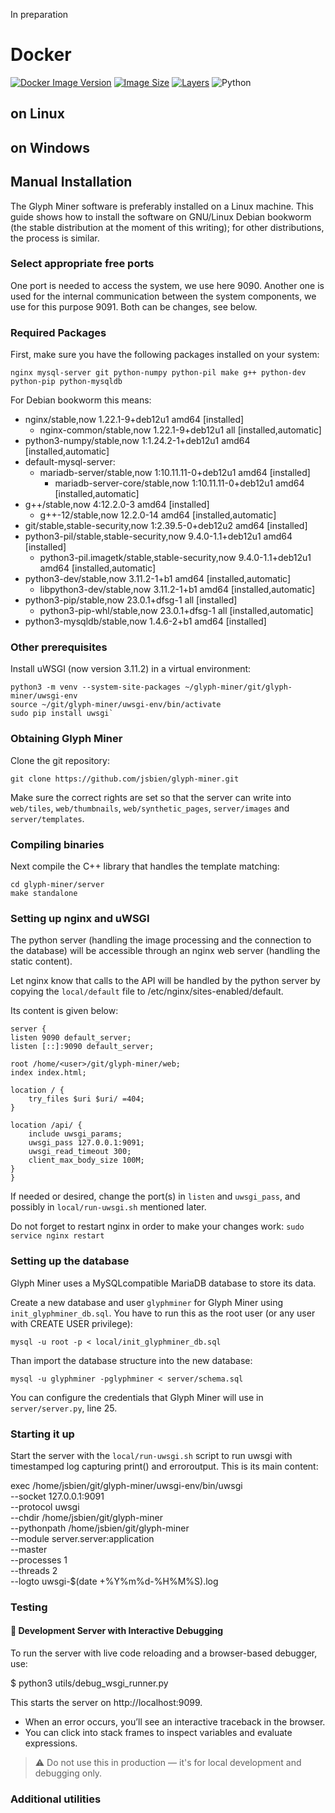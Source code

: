In preparation

# Docker

[![Docker Image Version](https://img.shields.io/docker/v/glyphminer/glyphminer?sort=semver)](https://hub.docker.com/r/glyphminer/glyphminer)
[![Image Size](https://img.shields.io/badge/size-203.6MB-lightgrey)](https://hub.docker.com/r/glyphminer/glyphminer) [![Layers](https://img.shields.io/badge/layers-18-blue)](https://hub.docker.com/r/glyphminer/glyphminer)
![Python](https://img.shields.io/badge/python-3.8%2B-blue)


## on Linux

## on Windows

## Manual Installation
The Glyph Miner software is preferably installed on a Linux
machine. This guide shows how to install the software on GNU/Linux
Debian bookworm (the stable distribution at the moment of this
writing); for other distributions, the process is similar.

### Select appropriate free ports

One port is needed to access the system, we use here 9090. Another one
is used for the internal communication between the system components,
we use for this purpose  9091. Both can be changes, see below.

### Required Packages
First, make sure you have the following packages installed on your system:

`nginx mysql-server git python-numpy python-pil make g++ python-dev python-pip python-mysqldb`

For Debian bookworm this means:

* nginx/stable,now 1.22.1-9+deb12u1 amd64 [installed]
  * nginx-common/stable,now 1.22.1-9+deb12u1 all [installed,automatic]
* python3-numpy/stable,now 1:1.24.2-1+deb12u1 amd64 [installed,automatic]
* default-mysql-server:
  * mariadb-server/stable,now 1:10.11.11-0+deb12u1 amd64 [installed]
     * mariadb-server-core/stable,now 1:10.11.11-0+deb12u1 amd64 [installed,automatic]
* g++/stable,now 4:12.2.0-3 amd64 [installed]
  * g++-12/stable,now 12.2.0-14 amd64 [installed,automatic]
* git/stable,stable-security,now 1:2.39.5-0+deb12u2 amd64 [installed]
* python3-pil/stable,stable-security,now 9.4.0-1.1+deb12u1 amd64 [installed]
  * python3-pil.imagetk/stable,stable-security,now 9.4.0-1.1+deb12u1 amd64 [installed,automatic]
* python3-dev/stable,now 3.11.2-1+b1 amd64 [installed,automatic]
  * libpython3-dev/stable,now 3.11.2-1+b1 amd64 [installed,automatic]
* python3-pip/stable,now 23.0.1+dfsg-1 all [installed]
  * python3-pip-whl/stable,now 23.0.1+dfsg-1 all [installed,automatic]
* python3-mysqldb/stable,now 1.4.6-2+b1 amd64 [installed]


### Other prerequisites

Install uWSGI (now version 3.11.2) in a virtual environment:


	python3 -m venv --system-site-packages ~/glyph-miner/git/glyph-miner/uwsgi-env
	source ~/git/glyph-miner/uwsgi-env/bin/activate
	sudo pip install uwsgi`

### Obtaining  Glyph Miner
Clone the git repository:

	
	git clone https://github.com/jsbien/glyph-miner.git

Make sure the correct rights are set so that the server can
write into `web/tiles`, `web/thumbnails`, `web/synthetic_pages`, `server/images`
and `server/templates`.


### Compiling binaries


Next compile the C++ library that handles the template matching:

    cd glyph-miner/server
    make standalone


### Setting up nginx and uWSGI
The python server (handling the image processing and the connection to the
database) will be accessible through an nginx web server (handling the static
content).

Let nginx know that calls to the API will be handled by the python server by
copying the `local/default` file to /etc/nginx/sites-enabled/default.

Its content is given below:

	server {
    listen 9090 default_server;
    listen [::]:9090 default_server;

    root /home/<user>/git/glyph-miner/web;
    index index.html;

    location / {
        try_files $uri $uri/ =404;
    }

    location /api/ {
        include uwsgi_params;
        uwsgi_pass 127.0.0.1:9091;
        uwsgi_read_timeout 300;
        client_max_body_size 100M;
    }
	}



If needed or desired, change the port(s) in `listen` and `uwsgi_pass`,
and possibly in `local/run-uwsgi.sh` mentioned later.

Do not forget to restart nginx in order to make your changes work:
`sudo service nginx restart`

### Setting up the database
Glyph Miner uses a MySQLcompatible MariaDB database to store its
data.

Create a new database and user `glyphminer` for Glyph Miner
using `init_glyphminer_db.sql`. You have to run this as the root user
(or any user with CREATE USER privilege):

	mysql -u root -p < local/init_glyphminer_db.sql

Than import the database structure into the new database:

	mysql -u glyphminer -pglyphminer < server/schema.sql

You can configure the credentials that Glyph Miner will use in `server/server.py`,
line 25.

### Starting it up

Start the server with the `local/run-uwsgi.sh` script to run uwsgi
with timestamped log capturing print() and erroroutput.  This is its
main content:

exec /home/jsbien/git/glyph-miner/uwsgi-env/bin/uwsgi \
  --socket 127.0.0.1:9091 \
  --protocol uwsgi \
  --chdir /home/jsbien/git/glyph-miner \
  --pythonpath /home/jsbien/git/glyph-miner \
  --module server.server:application \
  --master \
  --processes 1 \
  --threads 2 \
  --logto uwsgi-$(date +%Y%m%d-%H%M%S).log



### Testing

#### 🔧 Development Server with Interactive Debugging

To run the server with live code reloading and a browser-based debugger, use:

$ python3 utils/debug_wsgi_runner.py

This starts the server on http://localhost:9099.

- When an error occurs, you’ll see an interactive traceback in the browser.
- You can click into stack frames to inspect variables and evaluate expressions.

> ⚠  Do not use this in production — it's for local development and debugging only.


### Additional utilities
